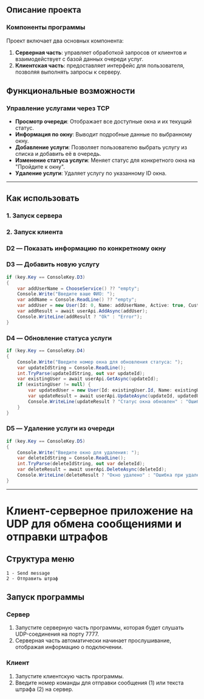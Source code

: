 
## Описание проекта

### Компоненты программы

Проект включает два основных компонента:

1. **Серверная часть**: управляет обработкой запросов от клиентов и взаимодействует с базой данных очереди услуг.
2. **Клиентская часть**: предоставляет интерфейс для пользователя, позволяя выполнять запросы к серверу.

## Функциональные возможности

### Управление услугами через TCP

- **Просмотр очереди**: Отображает все доступные окна и их текущий статус.
- **Информация по окну**: Выводит подробные данные по выбранному окну.
- **Добавление услуги**: Позволяет пользователю выбрать услугу из списка и добавить её в очередь.
- **Изменение статуса услуги**: Меняет статус для конкретного окна на "Пройдите к окну".
- **Удаление услуги**: Удаляет услугу по указанному ID окна.

---

## Как использовать

### 1. Запуск сервера

### 2. Запуск клиента

### D2 — Показать информацию по конкретному окну

### D3 — Добавить новую услугу
```C#
if (key.Key == ConsoleKey.D3) 
{
    var addUserName = ChooseService() ?? "empty";
    Console.Write("Введите ваше ФИО: ");
    var addName = Console.ReadLine() ?? "empty";
    var addUser = new User(Id: 0, Name: addUserName, Active: true, Customer: addName, Status: "Ожидайте");
    var addResult = await userApi.AddAsync(addUser);
    Console.WriteLine(addResult ? "Ok" : "Error");
}
```
### D4 — Обновление статуса услуги
```c#
if (key.Key == ConsoleKey.D4) 
{
    Console.Write("Введите номер окна для обновления статуса: ");
    var updateIdString = Console.ReadLine();
    int.TryParse(updateIdString, out var updateId);
    var existingUser = await userApi.GetAsync(updateId);
    if (existingUser != null) {
        var updatedUser = new User(Id: existingUser.Id, Name: existingUser.Name, Active: existingUser.Active, Customer: existingUser.Customer, Status: "Пройдите к окну");
        var updateResult = await userApi.UpdateAsync(updateId, updatedUser);
        Console.WriteLine(updateResult ? "Статус окна обновлен" : "Ошибка при обновлении статуса окна");
    }
}
```

### D5 — Удаление услуги из очереди

```c#
if (key.Key == ConsoleKey.D5) 
{
    Console.Write("Введите окно для удаления: ");
    var deleteIdString = Console.ReadLine();
    int.TryParse(deleteIdString, out var deleteId);
    var deleteResult = await userApi.DeleteAsync(deleteId);
    Console.WriteLine(deleteResult ? "Окно удалено" : "Ошибка при удалении окна");
}
```



---

# Клиент-серверное приложение на UDP для обмена сообщениями и отправки штрафов



## Структура меню

```
1 - Send message
2 - Отправить штраф
```


## Запуск программы

### Сервер

1. Запустите серверную часть программы, которая будет слушать UDP-соединения на порту 7777.
2. Серверная часть автоматически начинает прослушивание, отображая информацию о подключении.

### Клиент

1. Запустите клиентскую часть программы.
2. Введите номер команды для отправки сообщения (1) или текста штрафа (2) на сервер.


